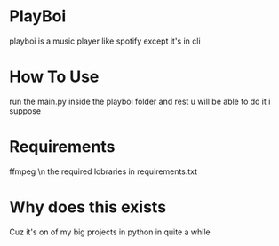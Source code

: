 # PlayBoi
playboi is a music player like spotify except it's in cli 


# How To Use
run the main.py inside the playboi folder and rest u will be able to do it i suppose

# Requirements
ffmpeg \n
the required lobraries in requirements.txt

# Why does this exists
Cuz it's on of my big projects in python in quite a while
